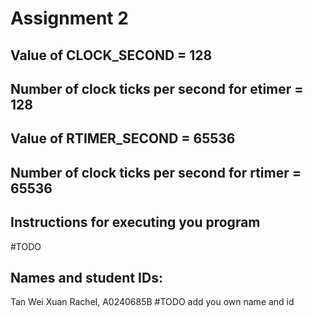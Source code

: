 # Assignment 2

## Value of CLOCK_SECOND = 128

## Number of clock ticks per second for etimer = 128

## Value of RTIMER_SECOND = 65536

## Number of clock ticks per second for rtimer = 65536

## Instructions for executing you program 
#TODO 

## Names and student IDs:
Tan Wei Xuan Rachel, A0240685B
#TODO add you own name and id
